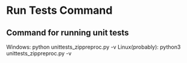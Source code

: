 # Run Tests Command
## Command for running unit tests
Windows: python unittests_zippreproc.py -v
Linux(probably): python3 unittests_zippreproc.py -v